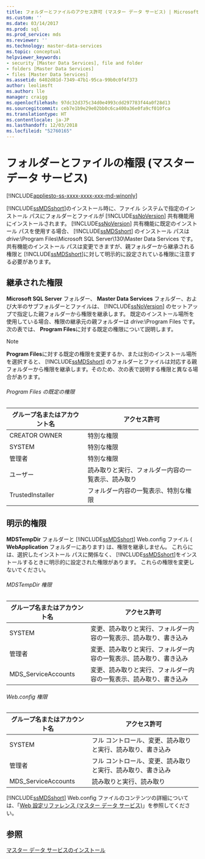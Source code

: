 ```yaml
---
title: フォルダーとファイルのアクセス許可 (マスター データ サービス) | Microsoft Docs
ms.custom: ''
ms.date: 03/14/2017
ms.prod: sql
ms.prod_service: mds
ms.reviewer: ''
ms.technology: master-data-services
ms.topic: conceptual
helpviewer_keywords:
- security [Master Data Services], file and folder
- folders [Master Data Services]
- files [Master Data Services]
ms.assetid: 6402d81d-7349-47b1-95ca-99b0c0f4f373
author: leolimsft
ms.author: lle
manager: craigg
ms.openlocfilehash: 97dc32d375c34d0e4993cdd297783f44a0f28d13
ms.sourcegitcommit: ceb7e1b9e29e02bb0c6ca400a36e0fa9cf010fca
ms.translationtype: HT
ms.contentlocale: ja-JP
ms.lasthandoff: 12/03/2018
ms.locfileid: "52760165"
---
```

# <a name="folder-and-file-permissions-master-data-services"></a>フォルダーとファイルの権限 (マスター データ サービス)

[!INCLUDE[appliesto-ss-xxxx-xxxx-xxx-md-winonly](../includes/appliesto-ss-xxxx-xxxx-xxx-md-winonly.md)]

  [!INCLUDE[ssMDSshort](../includes/ssmdsshort-md.md)]のインストール時に、ファイル システムで指定のインストール パスにフォルダーとファイルが [!INCLUDE[ssNoVersion](../includes/ssnoversion-md.md)] 共有機能用にインストールされます。 [!INCLUDE[ssNoVersion](../includes/ssnoversion-md.md)] 共有機能に既定のインストール パスを使用する場合、 [!INCLUDE[ssMDSshort](../includes/ssmdsshort-md.md)] のインストール パスは *drive*:\Program Files\Microsoft SQL Server\130\Master Data Services です。 共有機能のインストール パスは変更できますが、親フォルダーから継承される権限と [!INCLUDE[ssMDSshort](../includes/ssmdsshort-md.md)]に対して明示的に設定されている権限に注意する必要があります。  
  
## <a name="inherited-permissions"></a>継承された権限  
 **Microsoft SQL Server** フォルダー、 **Master Data Services** フォルダー、および大半のサブフォルダーとファイルは、 [!INCLUDE[ssNoVersion](../includes/ssnoversion-md.md)] のセットアップで指定した親フォルダーから権限を継承します。 既定のインストール場所を使用している場合、権限の継承元の親フォルダーは *drive*:\Program Files です。 次の表では、 **Program Files**に対する既定の権限について説明します。  
  
> [!NOTE]  
>  **Program Files**に対する既定の権限を変更するか、または別のインストール場所を選択すると、 [!INCLUDE[ssMDSshort](../includes/ssmdsshort-md.md)] のフォルダーとファイルは対応する親フォルダーから権限を継承します。そのため、次の表で説明する権限と異なる場合があります。  
  
###### <a name="program-files-default-permissions"></a>Program Files の既定の権限  
  
|グループ名またはアカウント名|アクセス許可|  
|---------------------------|-----------------|  
|CREATOR OWNER|特別な権限|  
|SYSTEM|特別な権限|  
|管理者|特別な権限|  
|ユーザー|読み取りと実行、フォルダー内容の一覧表示、読み取り|  
|TrustedInstaller|フォルダー内容の一覧表示、特別な権限|  
  
## <a name="explicit-permissions"></a>明示的権限  
 **MDSTempDir** フォルダーと [!INCLUDE[ssMDSshort](../includes/ssmdsshort-md.md)] Web.config ファイル ( **WebApplication** フォルダーにあります) は、権限を継承しません。 これらには、選択したインストール パスに関係なく、 [!INCLUDE[ssMDSshort](../includes/ssmdsshort-md.md)]をインストールするときに明示的に設定された権限があります。 これらの権限を変更しないでください。  
  
###### <a name="mdstempdir-permissions"></a>MDSTempDir 権限  
  
|グループ名またはアカウント名|アクセス許可|  
|---------------------------|-----------------|  
|SYSTEM|変更、読み取りと実行、フォルダー内容の一覧表示、読み取り、書き込み|  
|管理者|変更、読み取りと実行、フォルダー内容の一覧表示、読み取り、書き込み|  
|MDS_ServiceAccounts|変更、読み取りと実行、フォルダー内容の一覧表示、読み取り、書き込み|  
  
###### <a name="webconfig-permissions"></a>Web.config 権限  
  
|グループ名またはアカウント名|アクセス許可|  
|---------------------------|-----------------|  
|SYSTEM|フル コントロール、変更、読み取りと実行、読み取り、書き込み|  
|管理者|フル コントロール、変更、読み取りと実行、読み取り、書き込み|  
|MDS_ServiceAccounts|読み取りと実行、読み取り|  
  
 [!INCLUDE[ssMDSshort](../includes/ssmdsshort-md.md)] Web.config ファイルのコンテンツの詳細については、「[Web 設定リファレンス (マスター データ サービス)](../master-data-services/web-configuration-reference-master-data-services.md)」を参照してください。  
  
## <a name="see-also"></a>参照  
 [マスター データ サービスのインストール](../master-data-services/install-windows/install-master-data-services.md)  
  
  
